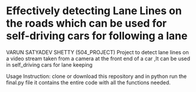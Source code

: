 # Effectively detecting Lane Lines on the roads which can be used for self-driving cars for following a lane
VARUN SATYADEV SHETTY (504_PROJECT)
Project to detect lane lines on a video stream taken from a camera at the front end of a car
,It can be used in self_driving cars for lane keeping


Usage Instruction:
clone or download this repository and in python run the final.py file it contains the entire code with all the functions needed.
